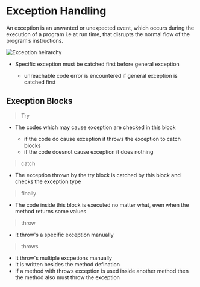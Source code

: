 # Exception Handling

An exception is an unwanted or unexpected event, which occurs during the execution of a program i.e at run time, that disrupts the normal flow of the program’s instructions.


![Exception heirarchy](https://www.tutorialspoint.com/groovy/images/hierarchy_exceptions.jpg)

- Specific exception must be catched first before general exception
	
	- unreachable code error is encountered if general exception is catched first

## Execption Blocks

>Try

- The codes which may cause exception are checked in this block

	- if the code do cause exception it throws the exception to catch blocks
	- if the code doesnot cause exception it does nothing

>catch

- The exception thrown by the try block is catched by this block and checks the exception type

>finally

- The code inside this block is executed no matter what, even when the method returns some values

>throw

- It throw's a specific exception manually

>throws

- It throw's multiple excpetions manually
- It is written besides the method defination
- If a method with throws exception is used inside another method then the method also must throw the exception 
